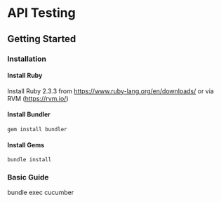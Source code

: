 # API Testing
## Getting Started

### Installation

#### Install Ruby
Install Ruby 2.3.3 from https://www.ruby-lang.org/en/downloads/ or via RVM (https://rvm.io/)

#### Install Bundler
```
gem install bundler
```

#### Install Gems
```
bundle install
```

### Basic Guide

bundle exec cucumber 
```
